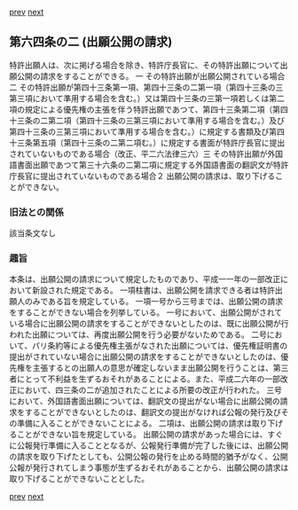 [prev](/specific/markdowns/特許法/079_Mp-Ch_3_2-At_64.md)
[next](/specific/markdowns/特許法/081_Mp-Ch_3_2-At_64_3.md)
## 第六四条の二 (出願公開の請求)
特許出願人は、次に掲げる場合を除き、特許庁長官に、その特許出願について出願公開の請求をすることができる。
一 その特許出願が出願公開されている場合二 その特許出願が第四十三条第一項、第四十三条の二第一項（第四十三条の三第三項において準用する場合を含む。）又は第四十三条の三第一項若しくは第二項の規定による優先権の主張を伴う特許出願であつて、第四十三条第二項（第四十三条の二第二項（第四十三条の三第三項において準用する場合を含む。）及び第四十三条の三第三項において準用する場合を含む。）に規定する書類及び第四十三条第五項（第四十三条の二第二項む。）に規定する書面が特許庁長官に提出されていないものである場合（改正、平二六法律三六）三 その特許出願が外国語書面出願であつて第三十六条の二第二項に規定する外国語書面の翻訳文が特許庁長官に提出されていないものである場合２ 出願公開の請求は、取り下げることができない。

### 旧法との関係
該当条文なし

### 趣旨
本条は、出願公開の請求について規定したものであり、平成一一年の一部改正において新設された規定である。
一項柱書は、出願公開を請求できる者は特許出願人のみである旨を規定している。
一項一号から三号までは、出願公開の請求をすることができない場合を列挙している。
一号において、出願公開がされている場合に出願公開の請求をすることができないとしたのは、既に出願公開が行われた出願については、再度出願公開を行う必要がないためである。
二号において、パリ条約等による優先権主張がなされた出願については、優先権証明書の提出がされていない場合に出願公開の請求をすることができないとしたのは、優先権を主張するとの出願人の意思が確定しないまま出願公開を行うことは、第三者にとって不利益を生ずるおそれがあることによる。また、平成二六年の一部改正において、四三条の二が追加されたことによる所要の改正が行われた。
三号において、外国語書面出願については、翻訳文の提出がない場合に出願公開の請求をすることができないとしたのは、翻訳文の提出がなければ公報の発行及びその準備に入ることができないことによる。
二項は、出願公開の請求は取り下げることができない旨を規定している。
出願公開の請求があった場合には、すぐに公報発行準備に入ることとなるが、公報発行準備が完了した後には、出願公開の請求を取り下げたとしても、公開公報の発行を止める時間的猶予がなく、公開公報が発行されてしまう事態が生ずるおそれがあることから、出願公開の請求は取り下げることができないこととした。

[prev](/specific/markdowns/特許法/079_Mp-Ch_3_2-At_64.md)
[next](/specific/markdowns/特許法/081_Mp-Ch_3_2-At_64_3.md)